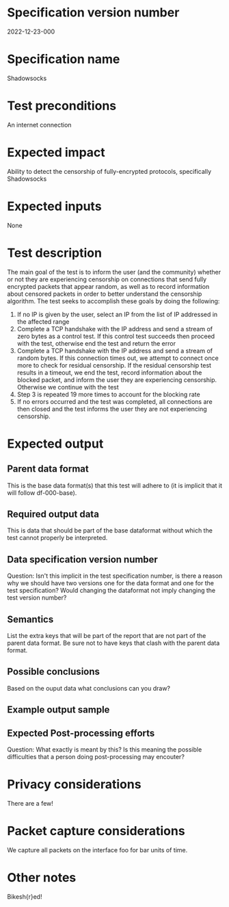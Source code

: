 # Specification version number

2022-12-23-000

# Specification name

Shadowsocks

# Test preconditions

An internet connection

# Expected impact

Ability to detect the censorship of fully-encrypted protocols, specifically Shadowsocks

# Expected inputs

None

# Test description

The main goal of the test is to inform the user (and the community) whether or not they are experiencing censorship on connections that send fully encrypted packets that appear random, as well as to record information about censored packets in order to better understand the censorship algorithm. The test seeks to accomplish these goals by doing the following:

1. If no IP is given by the user, select an IP from the list of IP addressed in the affected range
2. Complete a TCP handshake with the IP address and send a stream of zero bytes as a control test. If this control test succeeds then proceed with the test, otherwise end the test and return the error
3. Complete a TCP handshake with the IP address and send a stream of random bytes. If this connection times out, we attempt to connect once more to check for residual censorship. If the residual censorship test results in a timeout, we end the test, record information about the blocked packet, and inform the user they are experiencing censorship. Otherwise we continue with the test
4. Step 3 is repeated 19 more times to account for the blocking rate
5. If no errors occurred and the test was completed, all connections are then closed and the test informs the user they are not experiencing censorship.

# Expected output

## Parent data format

This is the base data format(s) that this test will adhere to (it is
implicit that it will follow df-000-base).

## Required output data

This is data that should be part of the base dataformat without which the
test cannot properly be interpreted.

## Data specification version number

Question: Isn't this implicit in the test specification number, is there a reason
why we should have two versions one for the data format and one for the
test specification? Would changing the dataformat not imply changing the
test version number?

## Semantics

List the extra keys that will be part of the report that are not part of
the parent data format. Be sure not to have keys that clash with the
parent data format.

## Possible conclusions

Based on the ouput data what conclusions can you draw?

## Example output sample

## Expected Post-processing efforts

Question: What exactly is meant by this? Is this meaning the possible
difficulties that a person doing post-processing may encouter?

# Privacy considerations

There are a few!

# Packet capture considerations

We capture all packets on the interface foo for bar units of time.

# Other notes

Bikesh{r}ed!
